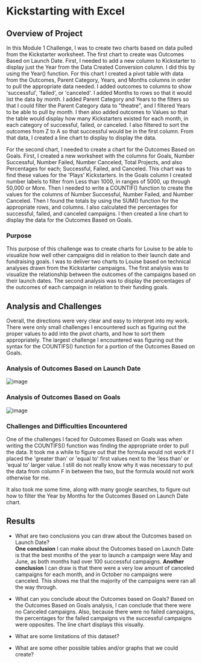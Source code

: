 # Kickstarting with Excel

## Overview of Project
  In this Module 1 Challenge, I was to create two charts based on data pulled from the Kickstarter worksheet.  The first chart to create was Outcomes Based on Launch Date.  First, I needed to add a new column to Kickstarter to display just the Year from the Data Created Conversion column.  I did this by using the Year() function.  For this chart I created a pivot table with data from the Outcomes, Parent Category, Years, and Months columns in order to pull the appropriate data needed.  I added outcomes to columns to show 'successful', 'failed', or 'canceled'.  I added Months to rows so that it would list the data by month.  I added Parent Category and Years to the filters so that I could filter the Parent Category data to "theatre", and I filtered Years to be able to pull by month.  I then also added outcomes to Values so that the table would display how many Kickstarters existed for each month, in each category of successful, failed, or canceled.  I also filtered to sort the outcomes from Z to A so that successful would be in the first column.  From that data, I created a line chart to display to display the data.
  
  For the second chart, I needed to create a chart for the Outcomes Based on Goals.  First, I created a new worksheet with the columns for Goals, Number Successful, Number Failed, Number Canceled, Total Projects, and also Percentages for each; Successful, Failed, and Canceled.  This chart was to find these values for the 'Plays' Kickstarters. In the Goals column I created number labels to filter from Less than 1000, in ranges of 5000, up through 50,000 or More.  Then I needed to write a COUNTIF() function to create the values for the columns of Number Successful, Number Failed, and Number Canceled.  Then I found the totals by using the SUM() function for the appropriate rows, and columns.  I also calculated the percentages for successful, failed, and canceled campaigns. I then created a line chart to display the data for the Outcomes Based on Goals.
### Purpose
  This purpose of this challenge was to create charts for Louise to be able to visualize how well other campaigns did in relation to their launch date and fundraising goals.  I was to deliver two charts to Louise based on technical analyses drawn from the Kickstarter campaigns.  The first analysis was to visualize the relationship between the outcomes of the campaigns based on their launch dates.  The second analysis was to display the percentages of the outcomes of each campaign in relation to their funding goals.
## Analysis and Challenges
  Overall, the directions were very clear and easy to interpret into my work.  There were only small challenges I encountered such as figuring out the proper values to add into the pivot charts, and how to sort them appropriately.  The largest challenge I encountered was figuring out the syntax for the COUNTIFS() function for a portion of the Outcomes Based on Goals.  

  
### Analysis of Outcomes Based on Launch Date
![image](https://user-images.githubusercontent.com/45715246/202884896-52b88c32-a6b3-4424-8bdb-7e682c9b586a.png)

### Analysis of Outcomes Based on Goals
![image](https://user-images.githubusercontent.com/45715246/202884977-d1aff5e6-fd90-4058-b724-1416e1f49744.png)


### Challenges and Difficulties Encountered
  One of the challenges I faced for Outcomes Based on Goals was when writing the COUNTIFS() function was finding the appropriate order to pull the data.  It took me a while to figure out that the formula would not work if I placed the 'greater than' or 'equal to' first values next to the 'less than' or 'equal to' larger value.  I still do not really know why it was necessary to put the data from column F in between the two, but the formula would not work otherwise for me.
  
  It also took me some time, along with many google searches, to figure out how to filter the Year by Months for the Outcomes Based on Launch Date chart. 
## Results

- What are two conclusions you can draw about the Outcomes based on Launch Date?  
      **One conclusion** I can make about the Outcomes based on Launch Date is that the best months of the year to launch a campaign were May and June, as both months had over 100 successful campaigns.
      **Another conclusion** I can draw is that there were a very low amount of canceled campaigns for each month, and in October no campaigns were canceled.  This shows me that the majority of the campaigns were ran all the way through.

- What can you conclude about the Outcomes based on Goals?
    Based on the Outcomes Based on Goals analysis, I can conclude that there were no Canceled campaigns.  Also, because there were no failed campaigns, the percentages for the failed campaigns vs the successful campaigns were opposites.  The line chart displays this visually.
    
- What are some limitations of this dataset?

- What are some other possible tables and/or graphs that we could create?
